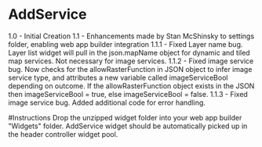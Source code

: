 # AddService
1.0 - Initial Creation
1.1 - Enhancements made by Stan McShinsky to settings folder, enabling web app builder integration 
1.1.1 - Fixed Layer name bug. Layer list widget will pull in the json.mapName object for dynamic and tiled map services. Not necessary for image services.
1.1.2 - Fixed image service bug. Now checks for the allowRasterFunction in JSON object to infer image service type, and attributes a new variable called imageServiceBool depending on outcome. If the allowRasterFunction object exists in the JSON then imageServiceBool = true, else imageServiceBool = false.
1.1.3 - Fixed image service bug. Added additional code for error handling. 

#Instructions
Drop the unzipped widget folder into your web app builder "Widgets" folder.
AddService widget should be automatically picked up in the header controller widget pool. 
